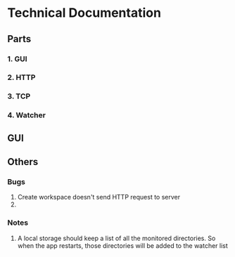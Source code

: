 # Technical Documentation

## Parts

### 1. GUI
### 2. HTTP
### 3. TCP
### 4. Watcher

## GUI


## Others

### Bugs
1. Create workspace doesn't send HTTP request to server
2. 

### Notes
1. A local storage should keep a list of all the monitored directories. So when the app restarts, those directories will be added to the watcher list  